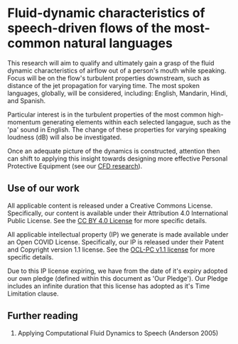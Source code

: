 # Fluid-dynamic characteristics of speech-driven flows of the most-common natural languages
This research will aim to qualify and ultimately gain a grasp of the fluid dynamic characteristics of airflow out of a person's mouth while speaking. Focus will be on the flow's turbulent properties downstream, such as distance of the jet propagation for varying time. The most spoken languages, globally, will be considered, including: English, Mandarin, Hindi, and Spanish. 

Particular interest is in the turbulent properties of the most common high-momentum generating elements within each selected langague, such as the 'pa' sound in English. The change of these properties for varying speaking loudness (dB) will also be investigated.

Once an adequate picture of the dynamics is constructed, attention then can shift to applying this insight towards designing more effective Personal Protective Equipment (see our [CFD research](https://github.com/TessellateDataScience/faceShieldOptimisations)).

## Use of our work
All applicable content is released under a Creative Commons License. Specifically, our content is available under their Attribution 4.0 International Public License. See the [CC BY 4.0 License](https://creativecommons.org/licenses/by/4.0/) for more specific details.

All applicable intellectual property (IP) we generate is made available under an Open COVID License. Specifically, our IP is released under their Patent and Copyright version 1.1 license. See the [OCL-PC v1.1 license](https://opencovidpledge.org/v1-1-ocl-pc/) for more specific details.

Due to this IP license expiring, we have from the date of it's expiry adopted our own pledge (defined within this document as 'Our Pledge'). Our Pledge includes an infinite duration that this license has adopted as it's Time Limitation clause. 

## Further reading
1. Applying Computational Fluid Dynamics to Speech (Anderson 2005)
